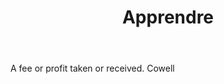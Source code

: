 ---
title: Apprendre
permalink: "/definitions/apprendre.html"
body: A fee or profit taken or received. Cowell
published_at: '2018-07-07'
layout: post
---